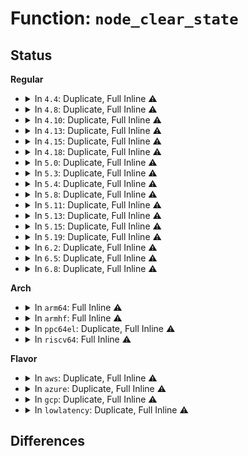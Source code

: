 # Function: <code>node_clear_state</code>

## Status
<b>Regular</b>
<ul>
<li>
<details>
<summary>In <code>4.4</code>: Duplicate, Full Inline ⚠️</summary>

**Collision:** Static Duplication

**Inline:** Full

**Transformation:** False

**Instances:**

```
In arch/x86/mm/init_64.c (ffffffff81f77c4e)
Location: include/linux/nodemask.h:408
Inline: True
Inline callers:
  - arch/x86/mm/init_64.c:paging_init
  - arch/x86/mm/init_64.c:paging_init
```
```
In mm/vmstat.c (ffffffff811ad8b9)
Location: include/linux/nodemask.h:408
Inline: True
Inline callers:
  - mm/vmstat.c:vmstat_cpuup_callback
```
```
In mm/memory_hotplug.c (ffffffff811efaf7)
Location: include/linux/nodemask.h:408
Inline: True
Inline callers:
  - mm/memory_hotplug.c:try_offline_node
```
</details>
</li>
<li>
<details>
<summary>In <code>4.8</code>: Duplicate, Full Inline ⚠️</summary>

**Collision:** Static Duplication

**Inline:** Full

**Transformation:** False

**Instances:**

```
In arch/x86/mm/init_64.c (ffffffff81fa0394)
Location: include/linux/nodemask.h:417
Inline: True
Inline callers:
  - arch/x86/mm/init_64.c:paging_init
  - arch/x86/mm/init_64.c:paging_init
```
```
In mm/vmstat.c (ffffffff811c6b05)
Location: include/linux/nodemask.h:417
Inline: True
Inline callers:
  - mm/vmstat.c:vmstat_cpuup_callback
```
```
In mm/memory_hotplug.c (ffffffff8120ef49)
Location: include/linux/nodemask.h:417
Inline: True
Inline callers:
  - mm/memory_hotplug.c:try_offline_node
```
</details>
</li>
<li>
<details>
<summary>In <code>4.10</code>: Duplicate, Full Inline ⚠️</summary>

**Collision:** Static Duplication

**Inline:** Full

**Transformation:** False

**Instances:**

```
In arch/x86/mm/init_64.c (ffffffff81fdb8fe)
Location: include/linux/nodemask.h:417
Inline: True
Inline callers:
  - arch/x86/mm/init_64.c:paging_init
  - arch/x86/mm/init_64.c:paging_init
```
```
In mm/vmstat.c (ffffffff811d6c6c)
Location: include/linux/nodemask.h:417
Inline: True
Inline callers:
  - mm/vmstat.c:vmstat_cpu_dead
```
```
In mm/memory_hotplug.c (ffffffff8122104d)
Location: include/linux/nodemask.h:417
Inline: True
Inline callers:
  - mm/memory_hotplug.c:try_offline_node
```
</details>
</li>
<li>
<details>
<summary>In <code>4.13</code>: Duplicate, Full Inline ⚠️</summary>

**Collision:** Static Duplication

**Inline:** Full

**Transformation:** False

**Instances:**

```
In arch/x86/mm/init_64.c (ffffffff820bc8d2)
Location: include/linux/nodemask.h:413
Inline: True
Inline callers:
  - arch/x86/mm/init_64.c:paging_init
  - arch/x86/mm/init_64.c:paging_init
```
```
In mm/vmstat.c (ffffffff811dfacc)
Location: include/linux/nodemask.h:413
Inline: True
Inline callers:
  - mm/vmstat.c:vmstat_cpu_dead
```
```
In mm/memory_hotplug.c (ffffffff8122c914)
Location: include/linux/nodemask.h:413
Inline: True
Inline callers:
  - mm/memory_hotplug.c:try_offline_node
```
</details>
</li>
<li>
<details>
<summary>In <code>4.15</code>: Duplicate, Full Inline ⚠️</summary>

**Collision:** Static Duplication

**Inline:** Full

**Transformation:** False

**Instances:**

```
In arch/x86/mm/init_64.c (ffffffff826c331f)
Location: include/linux/nodemask.h:423
Inline: True
Inline callers:
  - arch/x86/mm/init_64.c:paging_init
  - arch/x86/mm/init_64.c:paging_init
```
```
In mm/vmstat.c (ffffffff811f58dc)
Location: include/linux/nodemask.h:423
Inline: True
Inline callers:
  - mm/vmstat.c:vmstat_cpu_dead
```
```
In mm/memory_hotplug.c (ffffffff81248148)
Location: include/linux/nodemask.h:423
Inline: True
Inline callers:
  - mm/memory_hotplug.c:try_offline_node
  - mm/memory_hotplug.c:__offline_pages
  - mm/memory_hotplug.c:__offline_pages
  - mm/memory_hotplug.c:__offline_pages
```
</details>
</li>
<li>
<details>
<summary>In <code>4.18</code>: Duplicate, Full Inline ⚠️</summary>

**Collision:** Static Duplication

**Inline:** Full

**Transformation:** False

**Instances:**

```
In arch/x86/mm/init_64.c (ffffffff826ed543)
Location: include/linux/nodemask.h:423
Inline: True
Inline callers:
  - arch/x86/mm/init_64.c:paging_init
  - arch/x86/mm/init_64.c:paging_init
```
```
In mm/vmstat.c (ffffffff81216b5c)
Location: include/linux/nodemask.h:423
Inline: True
Inline callers:
  - mm/vmstat.c:vmstat_cpu_dead
```
```
In mm/memory_hotplug.c (ffffffff8126ba7c)
Location: include/linux/nodemask.h:423
Inline: True
Inline callers:
  - mm/memory_hotplug.c:try_offline_node
  - mm/memory_hotplug.c:__offline_pages
  - mm/memory_hotplug.c:__offline_pages
  - mm/memory_hotplug.c:__offline_pages
```
</details>
</li>
<li>
<details>
<summary>In <code>5.0</code>: Duplicate, Full Inline ⚠️</summary>

**Collision:** Static Duplication

**Inline:** Full

**Transformation:** False

**Instances:**

```
In arch/x86/mm/init_64.c (ffffffff828a40d5)
Location: include/linux/nodemask.h:423
Inline: True
Inline callers:
  - arch/x86/mm/init_64.c:paging_init
  - arch/x86/mm/init_64.c:paging_init
```
```
In mm/vmstat.c (ffffffff81229a6c)
Location: include/linux/nodemask.h:423
Inline: True
Inline callers:
  - mm/vmstat.c:vmstat_cpu_dead
```
```
In mm/memory_hotplug.c (ffffffff81a21dc9)
Location: include/linux/nodemask.h:423
Inline: True
Inline callers:
  - mm/memory_hotplug.c:__offline_pages
  - mm/memory_hotplug.c:__offline_pages
  - mm/memory_hotplug.c:__offline_pages
```
</details>
</li>
<li>
<details>
<summary>In <code>5.3</code>: Duplicate, Full Inline ⚠️</summary>

**Collision:** Static Duplication

**Inline:** Full

**Transformation:** False

**Instances:**

```
In arch/x86/mm/init_64.c (ffffffff828bc573)
Location: include/linux/nodemask.h:423
Inline: True
Inline callers:
  - arch/x86/mm/init_64.c:paging_init
  - arch/x86/mm/init_64.c:paging_init
```
```
In mm/vmstat.c (ffffffff8123970c)
Location: include/linux/nodemask.h:423
Inline: True
Inline callers:
  - mm/vmstat.c:vmstat_cpu_dead
```
```
In mm/memory_hotplug.c (ffffffff81a9242d)
Location: include/linux/nodemask.h:423
Inline: True
Inline callers:
  - mm/memory_hotplug.c:__offline_pages
  - mm/memory_hotplug.c:__offline_pages
  - mm/memory_hotplug.c:__offline_pages
```
</details>
</li>
<li>
<details>
<summary>In <code>5.4</code>: Duplicate, Full Inline ⚠️</summary>

**Collision:** Static Duplication

**Inline:** Full

**Transformation:** False

**Instances:**

```
In arch/x86/mm/init_64.c (ffffffff828c2a1a)
Location: include/linux/nodemask.h:423
Inline: True
Inline callers:
  - arch/x86/mm/init_64.c:paging_init
  - arch/x86/mm/init_64.c:paging_init
```
```
In mm/vmstat.c (ffffffff81247a0c)
Location: include/linux/nodemask.h:423
Inline: True
Inline callers:
  - mm/vmstat.c:vmstat_cpu_dead
```
```
In mm/memory_hotplug.c (ffffffff812abce0)
Location: include/linux/nodemask.h:423
Inline: True
Inline callers:
  - mm/memory_hotplug.c:try_offline_node
  - mm/memory_hotplug.c:__offline_pages
  - mm/memory_hotplug.c:__offline_pages
  - mm/memory_hotplug.c:__offline_pages
```
</details>
</li>
<li>
<details>
<summary>In <code>5.8</code>: Duplicate, Full Inline ⚠️</summary>

**Collision:** Static Duplication

**Inline:** Full

**Transformation:** False

**Instances:**

```
In arch/x86/mm/init_64.c (ffffffff82ce5e37)
Location: include/linux/nodemask.h:423
Inline: True
Inline callers:
  - arch/x86/mm/init_64.c:paging_init
  - arch/x86/mm/init_64.c:paging_init
```
```
In mm/vmstat.c (ffffffff81275bf6)
Location: include/linux/nodemask.h:423
Inline: True
Inline callers:
  - mm/vmstat.c:vmstat_cpu_dead
```
```
In mm/memory_hotplug.c (ffffffff812e05e0)
Location: include/linux/nodemask.h:423
Inline: True
Inline callers:
  - mm/memory_hotplug.c:try_offline_node
  - mm/memory_hotplug.c:node_states_clear_node
  - mm/memory_hotplug.c:node_states_clear_node
  - mm/memory_hotplug.c:node_states_clear_node
```
</details>
</li>
<li>
<details>
<summary>In <code>5.11</code>: Duplicate, Full Inline ⚠️</summary>

**Collision:** Static Duplication

**Inline:** Full

**Transformation:** False

**Instances:**

```
In arch/x86/mm/init_64.c (ffffffff82fd37b8)
Location: include/linux/nodemask.h:424
Inline: True
Inline callers:
  - arch/x86/mm/init_64.c:paging_init
  - arch/x86/mm/init_64.c:paging_init
```
```
In mm/vmstat.c (ffffffff812804d6)
Location: include/linux/nodemask.h:424
Inline: True
Inline callers:
  - mm/vmstat.c:vmstat_cpu_dead
```
```
In mm/memory_hotplug.c (ffffffff812ebdc0)
Location: include/linux/nodemask.h:424
Inline: True
Inline callers:
  - mm/memory_hotplug.c:try_offline_node
  - mm/memory_hotplug.c:node_states_clear_node
  - mm/memory_hotplug.c:node_states_clear_node
  - mm/memory_hotplug.c:node_states_clear_node
```
</details>
</li>
<li>
<details>
<summary>In <code>5.13</code>: Duplicate, Full Inline ⚠️</summary>

**Collision:** Static Duplication

**Inline:** Full

**Transformation:** False

**Instances:**

```
In arch/x86/mm/init_64.c (ffffffff831de3e8)
Location: include/linux/nodemask.h:424
Inline: True
Inline callers:
  - arch/x86/mm/init_64.c:paging_init
  - arch/x86/mm/init_64.c:paging_init
```
```
In mm/vmstat.c (ffffffff812855d6)
Location: include/linux/nodemask.h:424
Inline: True
Inline callers:
  - mm/vmstat.c:vmstat_cpu_dead
```
```
In mm/memory_hotplug.c (ffffffff812c6738)
Location: include/linux/nodemask.h:424
Inline: True
Inline callers:
  - mm/memory_hotplug.c:try_offline_node
  - mm/memory_hotplug.c:offline_pages
  - mm/memory_hotplug.c:offline_pages
  - mm/memory_hotplug.c:offline_pages
```
</details>
</li>
<li>
<details>
<summary>In <code>5.15</code>: Duplicate, Full Inline ⚠️</summary>

**Collision:** Static Duplication

**Inline:** Full

**Transformation:** False

**Instances:**

```
In arch/x86/mm/init_64.c (ffffffff832c1676)
Location: include/linux/nodemask.h:424
Inline: True
Inline callers:
  - arch/x86/mm/init_64.c:paging_init
  - arch/x86/mm/init_64.c:paging_init
```
```
In mm/vmstat.c (ffffffff812c3f8a)
Location: include/linux/nodemask.h:424
Inline: True
Inline callers:
  - mm/vmstat.c:vmstat_cpu_dead
```
```
In mm/memory_hotplug.c (ffffffff8130b19e)
Location: include/linux/nodemask.h:424
Inline: True
Inline callers:
  - mm/memory_hotplug.c:try_offline_node
  - mm/memory_hotplug.c:offline_pages
  - mm/memory_hotplug.c:offline_pages
  - mm/memory_hotplug.c:offline_pages
```
</details>
</li>
<li>
<details>
<summary>In <code>5.19</code>: Duplicate, Full Inline ⚠️</summary>

**Collision:** Static Duplication

**Inline:** Full

**Transformation:** False

**Instances:**

```
In arch/x86/mm/init_64.c (ffffffff83473d05)
Location: include/linux/nodemask.h:423
Inline: True
Inline callers:
  - arch/x86/mm/init_64.c:paging_init
  - arch/x86/mm/init_64.c:paging_init
```
```
In mm/vmstat.c (ffffffff813217b5)
Location: include/linux/nodemask.h:423
Inline: True
Inline callers:
  - mm/vmstat.c:vmstat_cpu_dead
```
```
In mm/memory_hotplug.c (ffffffff81373c2f)
Location: include/linux/nodemask.h:423
Inline: True
Inline callers:
  - mm/memory_hotplug.c:try_offline_node
  - mm/memory_hotplug.c:offline_pages
  - mm/memory_hotplug.c:offline_pages
```
</details>
</li>
<li>
<details>
<summary>In <code>6.2</code>: Duplicate, Full Inline ⚠️</summary>

**Collision:** Static Duplication

**Inline:** Full

**Transformation:** False

**Instances:**

```
In arch/x86/mm/init_64.c (ffffffff83e9b93e)
Location: include/linux/nodemask.h:431
Inline: True
Inline callers:
  - arch/x86/mm/init_64.c:paging_init
  - arch/x86/mm/init_64.c:paging_init
```
```
In mm/vmstat.c (ffffffff813957c5)
Location: include/linux/nodemask.h:431
Inline: True
Inline callers:
  - mm/vmstat.c:vmstat_cpu_dead
```
```
In mm/memory_hotplug.c (ffffffff813f1378)
Location: include/linux/nodemask.h:431
Inline: True
Inline callers:
  - mm/memory_hotplug.c:try_offline_node
  - mm/memory_hotplug.c:offline_pages
  - mm/memory_hotplug.c:offline_pages
```
</details>
</li>
<li>
<details>
<summary>In <code>6.5</code>: Duplicate, Full Inline ⚠️</summary>

**Collision:** Static Duplication

**Inline:** Full

**Transformation:** False

**Instances:**

```
In arch/x86/mm/init_64.c (ffffffff836bf3de)
Location: include/linux/nodemask.h:431
Inline: True
Inline callers:
  - arch/x86/mm/init_64.c:paging_init
  - arch/x86/mm/init_64.c:paging_init
```
```
In mm/vmstat.c (ffffffff813c83e5)
Location: include/linux/nodemask.h:431
Inline: True
Inline callers:
  - mm/vmstat.c:vmstat_cpu_dead
```
```
In mm/memory_hotplug.c (ffffffff81424eb8)
Location: include/linux/nodemask.h:431
Inline: True
Inline callers:
  - mm/memory_hotplug.c:try_offline_node
  - mm/memory_hotplug.c:offline_pages
  - mm/memory_hotplug.c:offline_pages
```
</details>
</li>
<li>
<details>
<summary>In <code>6.8</code>: Duplicate, Full Inline ⚠️</summary>

**Collision:** Static Duplication

**Inline:** Full

**Transformation:** False

**Instances:**

```
In arch/x86/mm/init_64.c (ffffffff838efe7e)
Location: include/linux/nodemask.h:431
Inline: True
Inline callers:
  - arch/x86/mm/init_64.c:paging_init
  - arch/x86/mm/init_64.c:paging_init
```
```
In mm/vmstat.c (ffffffff813f2dd5)
Location: include/linux/nodemask.h:431
Inline: True
Inline callers:
  - mm/vmstat.c:vmstat_cpu_dead
```
```
In mm/memory_hotplug.c (ffffffff814520f8)
Location: include/linux/nodemask.h:431
Inline: True
Inline callers:
  - mm/memory_hotplug.c:try_offline_node
  - mm/memory_hotplug.c:offline_pages
  - mm/memory_hotplug.c:offline_pages
```
</details>
</li>
</ul>
<b>Arch</b>
<ul>
<li>
<details>
<summary>In <code>arm64</code>: Full Inline ⚠️</summary>

**Collision:** Unique Static

**Inline:** Full

**Transformation:** False

**Instances:**

```
In mm/vmstat.c (ffff8000102dbf08)
Location: include/linux/nodemask.h:423
Inline: True
Inline callers:
  - mm/vmstat.c:vmstat_cpu_dead
```
</details>
</li>
<li>
<details>
<summary>In <code>armhf</code>: Full Inline ⚠️</summary>

**Collision:** Unique Static

**Inline:** Full

**Transformation:** False

**Instances:**

```
In mm/vmstat.c (0)
Location: include/linux/nodemask.h:473
Inline: True
```
</details>
</li>
<li>
<details>
<summary>In <code>ppc64el</code>: Duplicate, Full Inline ⚠️</summary>

**Collision:** Static Duplication

**Inline:** Full

**Transformation:** False

**Instances:**

```
In mm/vmstat.c (c00000000039bab0)
Location: include/linux/nodemask.h:423
Inline: True
Inline callers:
  - mm/vmstat.c:vmstat_cpu_dead
```
```
In mm/memory_hotplug.c (c00000000042d5a8)
Location: include/linux/nodemask.h:423
Inline: True
Inline callers:
  - mm/memory_hotplug.c:try_offline_node
  - mm/memory_hotplug.c:__offline_pages
  - mm/memory_hotplug.c:__offline_pages
  - mm/memory_hotplug.c:__offline_pages
```
</details>
</li>
<li>
<details>
<summary>In <code>riscv64</code>: Full Inline ⚠️</summary>

**Collision:** Unique Static

**Inline:** Full

**Transformation:** False

**Instances:**

```
In mm/vmstat.c (0)
Location: include/linux/nodemask.h:473
Inline: True
```
</details>
</li>
</ul>
<b>Flavor</b>
<ul>
<li>
<details>
<summary>In <code>aws</code>: Duplicate, Full Inline ⚠️</summary>

**Collision:** Static Duplication

**Inline:** Full

**Transformation:** False

**Instances:**

```
In arch/x86/mm/init_64.c (ffffffff828ad9f0)
Location: include/linux/nodemask.h:423
Inline: True
Inline callers:
  - arch/x86/mm/init_64.c:paging_init
  - arch/x86/mm/init_64.c:paging_init
```
```
In mm/vmstat.c (ffffffff8124005c)
Location: include/linux/nodemask.h:423
Inline: True
Inline callers:
  - mm/vmstat.c:vmstat_cpu_dead
```
```
In mm/memory_hotplug.c (ffffffff812a42c0)
Location: include/linux/nodemask.h:423
Inline: True
Inline callers:
  - mm/memory_hotplug.c:try_offline_node
  - mm/memory_hotplug.c:__offline_pages
  - mm/memory_hotplug.c:__offline_pages
  - mm/memory_hotplug.c:__offline_pages
```
</details>
</li>
<li>
<details>
<summary>In <code>azure</code>: Duplicate, Full Inline ⚠️</summary>

**Collision:** Static Duplication

**Inline:** Full

**Transformation:** False

**Instances:**

```
In arch/x86/mm/init_64.c (ffffffff828a5c8e)
Location: include/linux/nodemask.h:423
Inline: True
Inline callers:
  - arch/x86/mm/init_64.c:paging_init
  - arch/x86/mm/init_64.c:paging_init
```
```
In mm/vmstat.c (ffffffff8123305c)
Location: include/linux/nodemask.h:423
Inline: True
Inline callers:
  - mm/vmstat.c:vmstat_cpu_dead
```
```
In mm/memory_hotplug.c (ffffffff81295d90)
Location: include/linux/nodemask.h:423
Inline: True
Inline callers:
  - mm/memory_hotplug.c:try_offline_node
  - mm/memory_hotplug.c:__offline_pages
  - mm/memory_hotplug.c:__offline_pages
  - mm/memory_hotplug.c:__offline_pages
```
</details>
</li>
<li>
<details>
<summary>In <code>gcp</code>: Duplicate, Full Inline ⚠️</summary>

**Collision:** Static Duplication

**Inline:** Full

**Transformation:** False

**Instances:**

```
In arch/x86/mm/init_64.c (ffffffff828c08ef)
Location: include/linux/nodemask.h:423
Inline: True
Inline callers:
  - arch/x86/mm/init_64.c:paging_init
  - arch/x86/mm/init_64.c:paging_init
```
```
In mm/vmstat.c (ffffffff8123ddfc)
Location: include/linux/nodemask.h:423
Inline: True
Inline callers:
  - mm/vmstat.c:vmstat_cpu_dead
```
```
In mm/memory_hotplug.c (ffffffff812a20d0)
Location: include/linux/nodemask.h:423
Inline: True
Inline callers:
  - mm/memory_hotplug.c:try_offline_node
  - mm/memory_hotplug.c:__offline_pages
  - mm/memory_hotplug.c:__offline_pages
  - mm/memory_hotplug.c:__offline_pages
```
</details>
</li>
<li>
<details>
<summary>In <code>lowlatency</code>: Duplicate, Full Inline ⚠️</summary>

**Collision:** Static Duplication

**Inline:** Full

**Transformation:** False

**Instances:**

```
In arch/x86/mm/init_64.c (ffffffff828c3a3a)
Location: include/linux/nodemask.h:423
Inline: True
Inline callers:
  - arch/x86/mm/init_64.c:paging_init
  - arch/x86/mm/init_64.c:paging_init
```
```
In mm/vmstat.c (ffffffff8124d52c)
Location: include/linux/nodemask.h:423
Inline: True
Inline callers:
  - mm/vmstat.c:vmstat_cpu_dead
```
```
In mm/memory_hotplug.c (ffffffff812b2360)
Location: include/linux/nodemask.h:423
Inline: True
Inline callers:
  - mm/memory_hotplug.c:try_offline_node
  - mm/memory_hotplug.c:__offline_pages
  - mm/memory_hotplug.c:__offline_pages
  - mm/memory_hotplug.c:__offline_pages
```
</details>
</li>
</ul>

## Differences
